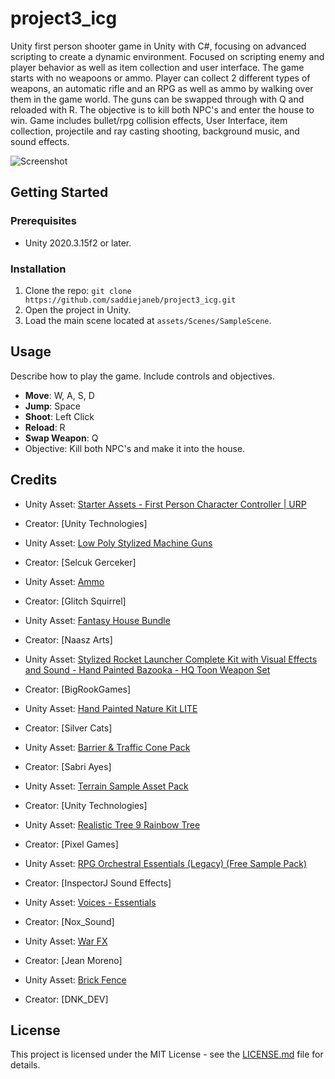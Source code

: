 # project3_icg

Unity first person shooter game in Unity with C#, focusing on advanced scripting to create a dynamic environment. Focused on scripting enemy and player behavior as well as item collection and user interface. The game starts with no weapoons or ammo. Player can collect 2 different types of weapons, an automatic rifle and an RPG as well as ammo by walking over them in the game world.  The guns can be swapped through with Q and reloaded with R. The objective is to kill both NPC's and enter the house to win. Game includes bullet/rpg collision effects, User Interface, item collection, projectile and ray casting shooting, background music, and sound effects. 

![Screenshot](images/screeenshot.jpg)

## Getting Started

### Prerequisites

- Unity 2020.3.15f2 or later.


### Installation

1. Clone the repo: `git clone https://github.com/saddiejaneb/project3_icg.git`
2. Open the project in Unity.
3. Load the main scene located at `assets/Scenes/SampleScene`. 

## Usage

Describe how to play the game. Include controls and objectives.

- **Move**: W, A, S, D
- **Jump**: Space
- **Shoot**: Left Click
- **Reload**: R
- **Swap Weapon**: Q
- Objective: Kill both NPC's and make it into the house.


## Credits

- Unity Asset: [Starter Assets - First Person Character Controller | URP](https://assetstore.unity.com/packages/essentials/starterassets-firstperson-updates-in-new-charactercontroller-pac-196525)
- Creator: [Unity Technologies]

- Unity Asset: [Low Poly Stylized Machine Guns](https://assetstore.unity.com/packages/3d/props/guns/low-poly-stylized-machine-guns-254191)
- Creator: [Selcuk Gerceker]

- Unity Asset: [Ammo](https://assetstore.unity.com/packages/3d/props/ammo-157327)
- Creator: [Glitch Squirrel]

- Unity Asset: [Fantasy House Bundle](https://assetstore.unity.com/packages/3d/environments/fantasy/fantasy-house-bundle-257964)
- Creator: [Naasz Arts]

- Unity Asset: [Stylized Rocket Launcher Complete Kit with Visual Effects and Sound - Hand Painted Bazooka - HQ Toon Weapon Set](https://assetstore.unity.com/packages/3d/props/guns/stylized-rocket-launcher-complete-kit-with-visual-effects-and-so-178718)
- Creator: [BigRookGames]

- Unity Asset: [Hand Painted Nature Kit LITE](https://assetstore.unity.com/packages/3d/environments/hand-painted-nature-kit-lite-69220)
- Creator: [Silver Cats]

- Unity Asset: [Barrier & Traffic Cone Pack](https://assetstore.unity.com/packages/3d/environments/barrier-traffic-cone-pack-82549)
- Creator: [Sabri Ayes]

- Unity Asset: [Terrain Sample Asset Pack](https://assetstore.unity.com/packages/3d/environments/landscapes/terrain-sample-asset-pack-145808)
- Creator: [Unity Technologies]

- Unity Asset: [Realistic Tree 9 Rainbow Tree](https://assetstore.unity.com/packages/3d/vegetation/trees/realistic-tree-9-rainbow-tree-54622)
- Creator: [Pixel Games]

- Unity Asset: [RPG Orchestral Essentials (Legacy) (Free Sample Pack)](https://assetstore.unity.com/packages/audio/music/orchestral/rpg-orchestral-essentials-legacy-free-sample-pack-148199)
- Creator: [InspectorJ Sound Effects]

- Unity Asset: [Voices - Essentials](https://assetstore.unity.com/packages/audio/music/orchestral/rpg-orchestral-essentials-legacy-free-sample-pack-148199)
- Creator: [Nox_Sound]

- Unity Asset: [War FX](https://assetstore.unity.com/packages/vfx/particles/war-fx-5669)
- Creator: [Jean Moreno]

- Unity Asset: [Brick Fence](https://assetstore.unity.com/packages/3d/props/exterior/brick-fence-80062)
- Creator: [DNK_DEV]

  
## License

This project is licensed under the MIT License - see the [LICENSE.md](LICENSE.md) file for details.
